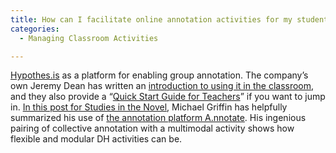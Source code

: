 ```yaml
---
title: How can I facilitate online annotation activities for my students?
categories:
  - Managing Classroom Activities

---
```

[Hypothes.is](https://www.google.com/url?q=https://hypothes.is/&sa=D&source=editors&ust=1649984699407646&usg=AOvVaw0JBX2c47jXD_FXSEwbMUi9) as a platform for enabling group annotation. The company’s own Jeremy Dean has written an [introduction to using it in the classroom](https://www.google.com/url?q=https://hypothes.is/blog/using-hypothesis-groups-in-the-classroom/&sa=D&source=editors&ust=1649984699407825&usg=AOvVaw3zUWjrQseIFetJgHcDb5H5), and they also provide a “[Quick Start Guide for Teachers](https://www.google.com/url?q=https://hypothes.is/quick-start-guide/&sa=D&source=editors&ust=1649984699407966&usg=AOvVaw0fqGK02q5itrNYtA1dO5aq)” if you want to jump in. [In this post for Studies in the Novel](https://www.google.com/url?q=https://studiesinthenovel.org/content/collaborative-annotations-classroom-visual-and-electronic-communication&sa=D&source=editors&ust=1649984699408166&usg=AOvVaw0u6VExqdZHxQPpPtLVPHXF), Michael Griffin has helpfully summarized his use of [the annotation platform A.nnotate](https://www.google.com/url?q=http://a.nnotate.com/&sa=D&source=editors&ust=1649984699408308&usg=AOvVaw01JyoTEMWVnWZj_1vqy9qx). His ingenious pairing of collective annotation with a multimodal activity shows how flexible and modular DH activities can be.